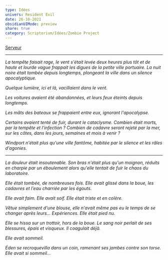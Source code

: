 ```yaml
---
type: Idées
univers: Resident Evil
date: 26-10-2021
obsidianUIMode: preview
share: true
category: Scriptorium/Idées/Zombie Project
---
```


[Serveur](https://discord.gg/qGKFutdY4R)

---
*La tempête faisait rage, le vent s'était levée deux heures plus tôt et de haute et lourde vague frappait les digues de la petite ville portuaire. 
La nuit noire était tombée depuis longtemps, plongeant la ville dans un silence apocalyptique.*

*Quelque lumière, ici et là, vacillaient dans le vent.*

*Les voitures avaient été abandonnées, et leurs feux éteints depuis longtemps.*

*Les mâts des bateaux se frappaient entre eux, ignorant l'apocalypse.* 

*Certains avaient tenté de fuir, durant le cataclysme. Combien était morts, par la tempête et l'infection ? Combien de cadavre seront rejeté par la mer, sur les côtes, dans les jours, semaines et mois à venir ?*

*Windport n'était plus qu'une ville fantôme, habitée par le silence et les râles d'agonies.*

---

*La douleur était insoutenable. Son bras n'était plus qu'un moignon, réduits en charpie par un éboulement alors qu'elle tentait de fuir le chaos du laboratoire.*

*Elle était tombée, de nombreuses fois. Elle avait glissé dans la boue, les cadavres et l'eau charriée par les égouts.*

*Elle avait faim.
Elle avait soif.
Elle était triste et en colère.*

*Vêtue simplement d'une blouse, elle n'avait même pas eu le temps de se changer après leurs... Expériences. 
Elle était pied nu.*

*Elle se hissa sur un trottoir, hors de la boue. 
Le sang noir perlait de ses blessures, épais et visqueux. Il coagulait déjà.*

*Elle avait sommeil.*

*Éden se recroquevilla dans un coin, ramenant ses jambes contre son torse. 
Elle avait si sommeil...*
